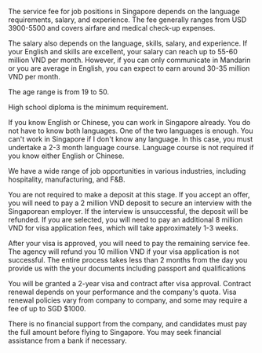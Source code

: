 The service fee for job positions in Singapore depends on the language requirements, salary, and experience. The fee generally ranges from USD 3900-5500 and covers airfare and medical check-up expenses.

The salary also depends on the language, skills, salary, and experience. If your English and skills are excellent, your salary can reach up to 55-60 million VND per month. However, if you can only communicate in Mandarin or you are average in English, you can expect to earn around 30-35 million VND per month.

The age range is from 19 to 50.

High school diploma is the minimum requirement.

If you know English or Chinese, you can work in Singapore already. You do not have to know both languages. One of the two languages is enough. You can't work in Singapore if I don't know any language. In this case, you must undertake a 2-3 month language course. Language course is not required if you know either English or Chinese.

We have a wide range of job opportunities in various industries, including hospitality, manufacturing, and F&B.

You are not required to make a deposit at this stage. If you accept an offer, you will need to pay a 2 million VND deposit to secure an interview with the Singaporean employer. If the interview is unsuccessful, the deposit will be refunded. If you are selected, you will need to pay an additional 8 million VND for visa application fees, which will take approximately 1-3 weeks. 

After your visa is approved, you will need to pay the remaining service fee. The agency will refund you 10 million VND if your visa application is not successful. The entire process takes less than 2 months from the day you provide us with the your documents including passport and qualifications

You will be granted a 2-year visa and contract after visa approval. Contract renewal depends on your performance and the company's quota. Visa renewal policies vary from company to company, and some may require a fee of up to SGD $1000.

There is no financial support from the company, and candidates must pay the full amount before flying to Singapore. You may seek financial assistance from a bank if necessary.
